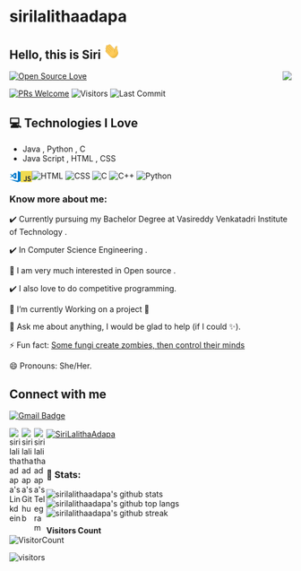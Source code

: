 # sirilalithaadapa

<h2> Hello, this is Siri <img src="https://raw.githubusercontent.com/ABSphreak/ABSphreak/master/gifs/Hi.gif" width="30px"></h2><img  align='right' src="https://c7.uihere.com/files/460/923/629/5b95b150a626e.jpg">

[![Open Source Love](https://badges.frapsoft.com/os/v2/open-source.svg?v=103)](https://github.com/sirilalithaadapa)

[![PRs Welcome](https://img.shields.io/badge/PRs-welcome-brightgreen.svg?style=flat&logo=github)](https://github.com/sirilalithaadapa)
<img alt="Visitors" src="https://komarev.com/ghpvc/?username=sirilalithaadapa&style=flat&labelColor=black&logo=github&label=PROFILE+VIEWS&color=29bf12"/>
<img alt="Last Commit" src="https://img.shields.io/github/last-commit/sirilalithaadapa/sirilalithaadapa?logo=markdown&label=LAST+UPDATE&color=29bf12&style=flat">
 <!-- <a href="https://github.com/sirilalithaadapa/sirilalithaadapa/actions">
   <img alt="github-activity" src="https://github.com/sirilalithaadapa/sirilalithaadapa/workflows/update-gh-activity/badge.svg">
  </a> -->
  
## :computer: Technologies I Love
* Java , Python , C  
* Java Script , HTML , CSS

 ![HTML](https://img.shields.io/badge/html%20-%23E34F26.svg?&style=for-the-badge&logo=html5&logoColor=white)
![CSS](https://img.shields.io/badge/css%20-%231572B6.svg?&style=for-the-badge&logo=css3&logoColor=white)
![C](https://img.shields.io/badge/C%20-%23E34F26.svg?&style=for-the-badge&logo=C&logoColor=white)
![C++](https://img.shields.io/badge/c++%20-%2300599C.svg?&style=for-the-badge&logo=c%2B%2B&ogoColor=white)
![Python](https://img.shields.io/badge/python%20-%23E34F26.svg?&style=for-the-badge&logo=python&ogoColor=white)
<img align="left" alt="Visual Studio Code" width="20px" src="https://raw.githubusercontent.com/github/explore/80688e429a7d4ef2fca1e82350fe8e3517d3494d/topics/visual-studio-code/visual-studio-code.png" />
<img align="left" alt="JavaScript" width="20px" src="https://raw.githubusercontent.com/github/explore/80688e429a7d4ef2fca1e82350fe8e3517d3494d/topics/javascript/javascript.png" />

### Know more about me:

✔️ Currently pursuing my Bachelor Degree at Vasireddy Venkatadri Institute of Technology .

✔️ In Computer Science Engineering .

🔭 I am very much interested in Open source . 

✔️ I also love to do competitive programming.<br>
     
 🌱 I’m currently Working on a project 👯
 
 💬  Ask me about anything, I would be glad to help (if I could ✨).
 
 ⚡ Fun fact: <a href = "https://www.theatlantic.com/science/archive/2017/11/how-the-zombie-fungus-takes-over-ants-bodies-to-control-their-minds/545864/#:~:text=And%20its%20body%20belongs%20to,ascend%20a%20nearby%20plant%20stem."> Some fungi create zombies, then control their minds </a>

😄 Pronouns: She/Her.

## Connect with me

[![Gmail Badge](https://img.shields.io/badge/-sirilalitha9088@gmail.com-c14438?style=flat-square&logo=Gmail&logoColor=white&link=mailto:sirilalitha9088@gmail.com)](mailto:sirilalitha9088@gmail.com)

<a href="https://www.linkedin.com/in/siri-lalitha-adapa-5417451b6/">
  <img align="left" alt="sirilalithaadapa's Linkdein" width="22px" src="https://cdn.jsdelivr.net/npm/simple-icons@v3/icons/linkedin.svg" />
</a>

<a href="https://github.com/sirilalithaadapa">
  <img align="left" alt="sirilalithaadapa's Github" width="22px" src="https://cdn.jsdelivr.net/npm/simple-icons@v3/icons/github.svg" />
</a>

<a href="https://t.me/sirilalitha">
  <img align="left" alt="sirilalithaadapa's Telegram" width="22px" src="https://cdn.jsdelivr.net/npm/simple-icons@v3/icons/telegram.svg" />
</a>

<a href="https://www.hackerrank.com/19bq1a05l4" target="blank"><img align="center" src="https://cdn.jsdelivr.net/npm/simple-icons@3.0.1/icons/hackerrank.svg" alt="SiriLalithaAdapa" height="30" width="40" /></a>
</p>

<br />


### 📶 Stats:

![sirilalithaadapa's github stats](https://github-readme-stats.vercel.app/api?username=sirilalithaadapa&theme=synthwave&show_icons=true)
![sirilalithaadapa's github top langs](https://github-readme-stats.vercel.app/api/top-langs?username=sirilalithaadapa&show_icons=true&locale=en&layout=compact&theme=gruvbox)
![sirilalithaadapa's github streak](https://github-readme-streak-stats.herokuapp.com/?user=sirilalithaadapa&show_icons=true&locale=en&layout=compact&theme=gruvbox)



**Visitors Count**  
![VisitorCount](https://profile-counter.glitch.me/{sirilalithaadapa}/count.svg)

<!-- https://cdn4.iconfinder.com/data/icons/logos-and-brands/512/189_Kaggle_logo_logos-512 

<img src="https://octodex.github.com/images/momtocat.png" height="160px" width="160px">
<img src="https://octodex.github.com/images/twenty-percent-cooler-octocat.png" height="160px" width="160px">
<img src="https://octodex.github.com/images/saritocat.png" height="160px" width="160px">
-->



![visitors](https://profile-counter.glitch.me/sirilalithaadapa/count.svg?align="centre")

